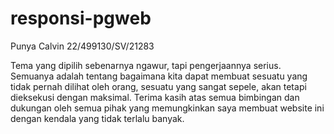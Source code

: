 # responsi-pgweb
Punya Calvin
22/499130/SV/21283

Tema yang dipilih sebenarnya ngawur, tapi pengerjaannya serius. Semuanya adalah tentang bagaimana kita dapat membuat sesuatu yang tidak pernah dilihat oleh orang, sesuatu yang sangat sepele, akan tetapi dieksekusi dengan maksimal. Terima kasih atas semua bimbingan dan dukungan oleh semua pihak yang memungkinkan saya membuat website ini dengan kendala yang tidak terlalu banyak.

